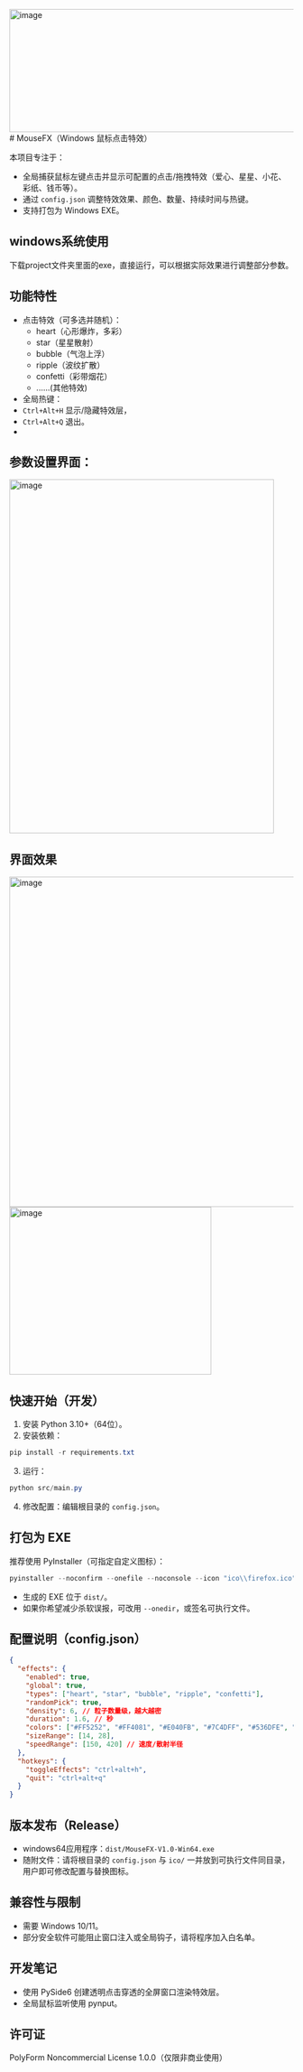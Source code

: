 <img width="587" height="218" alt="image" src="https://github.com/user-attachments/assets/8b046d04-a0ef-4710-b207-d6a93fc4f5fa" /># MouseFX（Windows 鼠标点击特效）

本项目专注于：
- 全局捕获鼠标左键点击并显示可配置的点击/拖拽特效（爱心、星星、小花、彩纸、钱币等）。
- 通过 `config.json` 调整特效效果、颜色、数量、持续时间与热键。
- 支持打包为 Windows EXE。
  
## windows系统使用
下载project文件夹里面的exe，直接运行，可以根据实际效果进行调整部分参数。


## 功能特性
- 点击特效（可多选并随机）：
  - heart（心形爆炸，多彩）
  - star（星星散射）
  - bubble（气泡上浮）
  - ripple（波纹扩散）
  - confetti（彩带烟花）
  - ......(其他特效)
- 全局热键：
 - `Ctrl+Alt+H` 显示/隐藏特效层，
 - `Ctrl+Alt+Q` 退出。
 - 
## 参数设置界面：
<img width="469" height="627" alt="image" src="https://github.com/user-attachments/assets/399b139c-fff8-455a-bcb8-cf33469b94cc" />

## 界面效果
<img width="566" height="585" alt="image" src="https://github.com/user-attachments/assets/dd72448f-6754-4b39-91bf-5708f8092dfd" />
<img width="358" height="297" alt="image" src="https://github.com/user-attachments/assets/804ed87c-d064-48cd-b9c5-50f29bcf8488" />

## 快速开始（开发）

1. 安装 Python 3.10+（64位）。
2. 安装依赖：

```powershell
pip install -r requirements.txt
```

3. 运行：

```powershell
python src/main.py
```

4. 修改配置：编辑根目录的 `config.json`。

## 打包为 EXE

推荐使用 PyInstaller（可指定自定义图标）：

```powershell
pyinstaller --noconfirm --onefile --noconsole --icon "ico\\firefox.ico" src/main.py
```

- 生成的 EXE 位于 `dist/`。
- 如果你希望减少杀软误报，可改用 `--onedir`，或签名可执行文件。

## 配置说明（config.json）

```json
{
  "effects": {
    "enabled": true,
    "global": true,
    "types": ["heart", "star", "bubble", "ripple", "confetti"],
    "randomPick": true,
    "density": 6, // 粒子数量级，越大越密
    "duration": 1.6, // 秒
    "colors": ["#FF5252", "#FF4081", "#E040FB", "#7C4DFF", "#536DFE", "#448AFF", "#40C4FF", "#18FFFF", "#64FFDA", "#69F0AE"],
    "sizeRange": [14, 28],
    "speedRange": [150, 420] // 速度/散射半径
  },
  "hotkeys": {
    "toggleEffects": "ctrl+alt+h",
    "quit": "ctrl+alt+q"
  }
}
```

##  版本发布（Release）
- windows64应用程序：`dist/MouseFX-V1.0-Win64.exe`
- 随附文件：请将根目录的 `config.json` 与 `ico/` 一并放到可执行文件同目录，用户即可修改配置与替换图标。



## 兼容性与限制
- 需要 Windows 10/11。
- 部分安全软件可能阻止窗口注入或全局钩子，请将程序加入白名单。

## 开发笔记
- 使用 PySide6 创建透明点击穿透的全屏窗口渲染特效层。
- 全局鼠标监听使用 pynput。

## 许可证
PolyForm Noncommercial License 1.0.0（仅限非商业使用）
